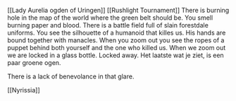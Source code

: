 [[Lady Aurelia ogden of Uringen]]
[[Rushlight Tournament]]
There is burning hole in the map of the world where  the green belt should be. You smell burning paper and blood. There is a battle field full of slain forestdale uniforms. You see the silhouette of a humanoid that killes us. His hands are bound together with manacles. When you zoom out you see the ropes of a puppet behind both yourself and the one who killed us. When we zoom out we are locked in a glass bottle. Locked away.  Het laatste wat je ziet, is een paar groene ogen.  

There is a lack of benevolance in that glare. 


[[Nyrissia]]